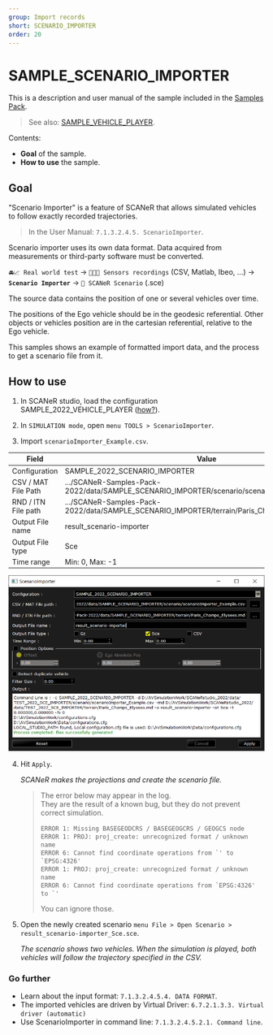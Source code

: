 ```yaml
---
group: Import records
short: SCENARIO_IMPORTER
order: 20
---
```


# SAMPLE_SCENARIO_IMPORTER

This is a description and user manual of the sample included in the [Samples Pack](https://github.com/AVSimulation/SCANeR-Samples-Pack).

> See also: [SAMPLE_VEHICLE_PLAYER](./VEHICLE_PLAYER.md).

Contents:
* **Goal** of the sample.
* **How to use** the sample.

## Goal

"Scenario Importer" is a feature of SCANeR that allows simulated vehicles to follow exactly recorded trajectories. 

> In the User Manual: `7.1.3.2.4.5. ScenarioImporter`.

Scenario importer uses its own data format. Data acquired from measurements or third-party software must be converted.

`🚘📈 Real world test` → `📄📄📄 Sensors recordings` (CSV, Matlab, Ibeo, ...) → **`Scenario Importer`** → `📄 SCANeR Scenario` (.sce)

The source data contains the position of one or several vehicles over time.

The positions of the Ego vehicle should be in the geodesic referential.
Other objects or vehicles position are in the cartesian referential, relative to the Ego vehicle.

This samples shows an example of formatted import data, and the process to get a scenario file from it.

## How to use

1. In SCANeR studio, load the configuration SAMPLE_2022_VEHICLE_PLAYER ([how?](../HT_Change_work_environment/HT_Change_work_environment.md)).

2. In `SIMULATION mode`, open `menu TOOLS > ScenarioImporter`.

3. Import `scenarioImporter_Example.csv`.

| Field               | Value                                                                                                            |
|---------------------|------------------------------------------------------------------------------------------------------------------|
| Configuration       | SAMPLE_2022_SCENARIO_IMPORTER                                                                                    |
| CSV / MAT File Path | .../SCANeR-Samples-Pack-2022/data/SAMPLE_SCENARIO_IMPORTER/scenario/scenarioImporter_Example.csv |
| RND / ITN File path | .../SCANeR-Samples-Pack-2022/data/SAMPLE_SCENARIO_IMPORTER/terrain/Paris_Champs_Elysees.rnd      |
| Output File name    | result_scenario-importer                                                                                         |
| Output File type    | Sce                                                                                                              |
| Time range          | Min: 0, Max: -1                                                                                                  |

![ScenarioImporter](assets/ScenarioImporter.PNG)

4. Hit `Apply`.

   *SCANeR makes the projections and create the scenario file.*

   > The error below may appear in the log.  
   > They are the result of a known bug, but they do not prevent correct simulation.
   > ```
   > ERROR 1: Missing BASEGEODCRS / BASEGEOGCRS / GEOGCS node 
   > ERROR 1: PROJ: proj_create: unrecognized format / unknown name 
   > ERROR 6: Cannot find coordinate operations from `' to `EPSG:4326' 
   > ERROR 1: PROJ: proj_create: unrecognized format / unknown name 
   > ERROR 6: Cannot find coordinate operations from `EPSG:4326' to `' 
   > ```
   > You can ignore those.

5. Open the newly created scenario `menu File > Open Scenario > result_scenario-importer_Sce.sce`.

   *The scenario shows two vehicles. When the simulation is played, both vehicles will follow the trajectory specified in the CSV.*

### Go further

* Learn about the input format: `7.1.3.2.4.5.4. DATA FORMAT`.
* The imported vehicles are driven by Virtual Driver: `6.7.2.1.3.3. Virtual driver (automatic)`
* Use ScenarioImporter in command line: `7.1.3.2.4.5.2.1. Command line`.
